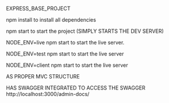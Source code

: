  EXPRESS_BASE_PROJECT

 npm install to install all dependencies

 npm start to start the project  (SIMPLY STARTS THE DEV SERVER)

 NODE_ENV=live npm start  to start the live server.

 NODE_ENV=test npm start  to start the live server

 NODE_ENV=client npm start  to start the live server

 AS PROPER MVC STRUCTURE

 HAS SWAGGER INTEGRATED TO ACCESS THE SWAGGER   http://localhost:3000/admin-docs/




